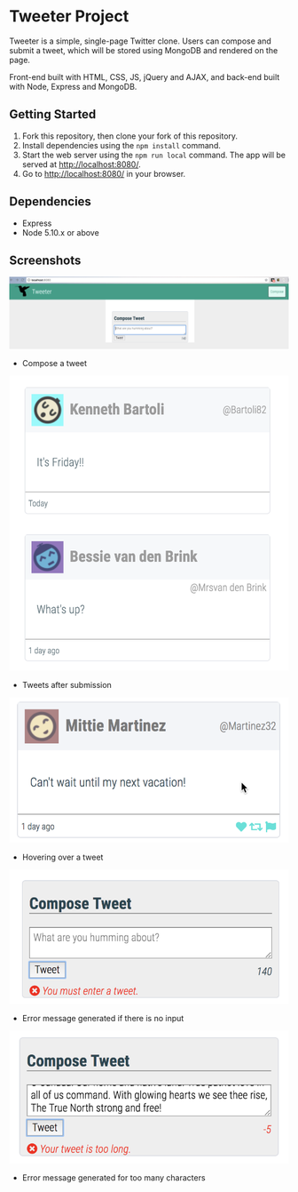 # Tweeter Project

Tweeter is a simple, single-page Twitter clone. Users can compose and submit a tweet, which will be stored using MongoDB and rendered on the page.

Front-end built with HTML, CSS, JS, jQuery and AJAX, and back-end built with Node, Express and MongoDB.

## Getting Started

1. Fork this repository, then clone your fork of this repository.
2. Install dependencies using the `npm install` command.
3. Start the web server using the `npm run local` command. The app will be served at <http://localhost:8080/>.
4. Go to <http://localhost:8080/> in your browser.

## Dependencies

- Express
- Node 5.10.x or above

## Screenshots

!["Compose a tweet"](https://github.com/hellocathleen/tweeter/blob/master/docs/Compose.png?raw=true)
- Compose a tweet


!["Tweets"](https://github.com/hellocathleen/tweeter/blob/master/docs/Tweets%20after%20submission.png?raw=true)
- Tweets after submission


!["Hovering over a tweet"](https://github.com/hellocathleen/tweeter/blob/master/docs/Hover-tweet2.png?raw=true) 
- Hovering over a tweet


!["Error message generated if there is no input"](https://github.com/hellocathleen/tweeter/blob/master/docs/Error1.png?raw=true)
- Error message generated if there is no input


!["Error message generated for too many characters"](https://github.com/hellocathleen/tweeter/blob/master/docs/Error2.png?raw=true)
- Error message generated for too many characters
